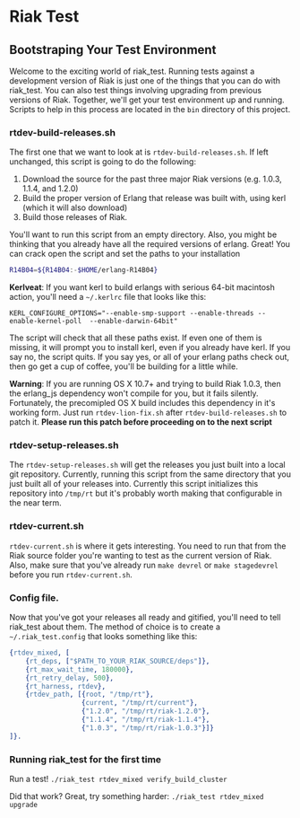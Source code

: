 # Riak Test

## Bootstraping Your Test Environment

Welcome to the exciting world of riak_test. Running tests against a development version of Riak is just one of the things that you can do with riak_test. You can also test things involving upgrading from previous versions of Riak. Together, we'll get your test environment up and running. Scripts to help in this process are located in the `bin` directory of this project.

### rtdev-build-releases.sh
The first one that we want to look at is `rtdev-build-releases.sh`. If left unchanged, this script is going to do the following:

1. Download the source for the past three major Riak versions (e.g. 1.0.3, 1.1.4, and 1.2.0)
1. Build the proper version of Erlang that release was built with, using kerl (which it will also download)
1. Build those releases of Riak.

You'll want to run this script from an empty directory. Also, you might be thinking that you already have all the required versions of erlang. Great! You can crack open the script and set the paths to your installation

```bash
R14B04=${R14B04:-$HOME/erlang-R14B04}
```

**Kerlveat**: If you want kerl to build erlangs with serious 64-bit macintosh action, you'll need a `~/.kerlrc` file that looks like this:

```
KERL_CONFIGURE_OPTIONS="--enable-smp-support --enable-threads --enable-kernel-poll  --enable-darwin-64bit"
```

The script will check that all these paths exist. If even one of them is missing, it will prompt you to install kerl, even if you already have kerl. If you say no, the script quits. If you say yes, or all of your erlang paths check out, then go get a cup of coffee, you'll be building for a little while.

**Warning**: If you are running OS X 10.7+ and trying to build Riak 1.0.3, then the erlang_js dependency won't compile for you, but it fails silently. Fortunately, the precomipled OS X build includes this dependency in it's working form. Just run `rtdev-lion-fix.sh` after `rtdev-build-releases.sh` to patch it. **Please run this patch before proceeding on to the next script**

### rtdev-setup-releases.sh
The `rtdev-setup-releases.sh` will get the releases you just built into a local git repository. Currently, running this script from the same directory that you just built all of your releases into. Currently this script initializes this repository into `/tmp/rt` but it's probably worth making that configurable in the near term.

### rtdev-current.sh
`rtdev-current.sh` is where it gets interesting. You need to run that from the Riak source folder you're wanting to test as the current version of Riak. Also, make sure that you've already run `make devrel` or `make stagedevrel` before you run `rtdev-current.sh`.

### Config file.
Now that you've got your releases all ready and gitified, you'll need to tell riak_test about them. The method of choice is to create a `~/.riak_test.config` that looks something like this:

```erlang
{rtdev_mixed, [
    {rt_deps, ["$PATH_TO_YOUR_RIAK_SOURCE/deps"]},
    {rt_max_wait_time, 180000},
    {rt_retry_delay, 500},
    {rt_harness, rtdev},
    {rtdev_path, [{root, "/tmp/rt"},
                  {current, "/tmp/rt/current"},
                  {"1.2.0", "/tmp/rt/riak-1.2.0"},
                  {"1.1.4", "/tmp/rt/riak-1.1.4"},
                  {"1.0.3", "/tmp/rt/riak-1.0.3"}]}
]}.

```

### Running riak_test for the first time
Run a test! `./riak_test rtdev_mixed verify_build_cluster`

Did that work? Great, try something harder: `./riak_test rtdev_mixed upgrade`

